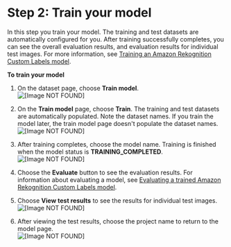 # Step 2: Train your model<a name="gs-step-train-model"></a>

In this step you train your model\. The training and test datasets are automatically configured for you\. After training successfully completes, you can see the overall evaluation results, and evaluation results for individual test images\. For more information, see [Training an Amazon Rekognition Custom Labels model](tm-train-model.md)\. 

**To train your model**

1. On the dataset page, choose **Train model**\.  
![\[Image NOT FOUND\]](http://docs.aws.amazon.com/rekognition/latest/customlabels-dg/images/get-started-train-model.jpg)

1. On the **Train model** page, choose **Train**\. The training and test datasets are automatically populated\. Note the dataset names\. If you train the model later, the train model page doesn't populate the dataset names\.   
![\[Image NOT FOUND\]](http://docs.aws.amazon.com/rekognition/latest/customlabels-dg/images/get-started-train-model-page.jpg)

1. After training completes, choose the model name\. Training is finished when the model status is **TRAINING\_COMPLETED**\.  
![\[Image NOT FOUND\]](http://docs.aws.amazon.com/rekognition/latest/customlabels-dg/images/get-started-choose-model.jpg)

1. Choose the **Evaluate** button to see the evaluation results\. For information about evaluating a model, see [Evaluating a trained Amazon Rekognition Custom Labels model](tr-train-results.md)\.

1. Choose **View test results** to see the results for individual test images\.   
![\[Image NOT FOUND\]](http://docs.aws.amazon.com/rekognition/latest/customlabels-dg/images/get-started-training-results.jpg)

1. After viewing the test results, choose the project name to return to the model page\.  
![\[Image NOT FOUND\]](http://docs.aws.amazon.com/rekognition/latest/customlabels-dg/images/get-started-image-test-results.jpg)